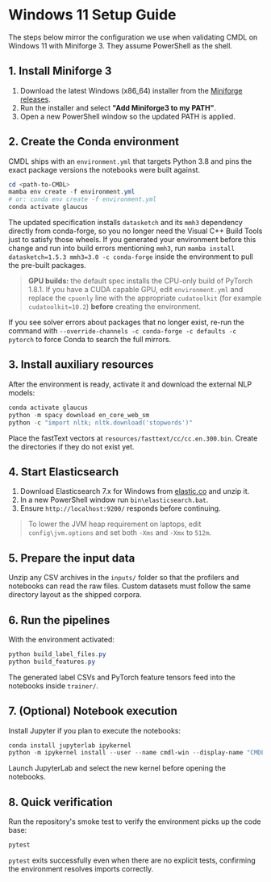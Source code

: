 # Windows 11 Setup Guide

The steps below mirror the configuration we use when validating CMDL on Windows 11 with Miniforge 3. They assume PowerShell as the shell.

## 1. Install Miniforge 3
1. Download the latest Windows (x86_64) installer from the [Miniforge releases](https://github.com/conda-forge/miniforge/releases).
2. Run the installer and select **"Add Miniforge3 to my PATH"**.
3. Open a new PowerShell window so the updated PATH is applied.

## 2. Create the Conda environment
CMDL ships with an `environment.yml` that targets Python 3.8 and pins the exact package versions the notebooks were built against.

```powershell
cd <path-to-CMDL>
mamba env create -f environment.yml
# or: conda env create -f environment.yml
conda activate glaucus
```

The updated specification installs `datasketch` and its `mmh3` dependency directly from conda-forge, so you no longer need the Visual C++ Build Tools just to satisfy those wheels. If you generated your environment before this change and run into build errors mentioning `mmh3`, run `mamba install datasketch=1.5.3 mmh3=3.0 -c conda-forge` inside the environment to pull the pre-built packages.

> **GPU builds:** the default spec installs the CPU-only build of PyTorch 1.8.1. If you have a CUDA capable GPU, edit `environment.yml` and replace the `cpuonly` line with the appropriate `cudatoolkit` (for example `cudatoolkit=10.2`) **before** creating the environment.

If you see solver errors about packages that no longer exist, re-run the command with `--override-channels -c conda-forge -c defaults -c pytorch` to force Conda to search the full mirrors.

## 3. Install auxiliary resources
After the environment is ready, activate it and download the external NLP models:

```powershell
conda activate glaucus
python -m spacy download en_core_web_sm
python -c "import nltk; nltk.download('stopwords')"
```

Place the fastText vectors at `resources/fasttext/cc/cc.en.300.bin`. Create the directories if they do not exist yet.

## 4. Start Elasticsearch
1. Download Elasticsearch 7.x for Windows from [elastic.co](https://www.elastic.co/downloads/elasticsearch) and unzip it.
2. In a new PowerShell window run `bin\elasticsearch.bat`.
3. Ensure `http://localhost:9200/` responds before continuing.

> To lower the JVM heap requirement on laptops, edit `config\jvm.options` and set both `-Xms` and `-Xmx` to `512m`.

## 5. Prepare the input data
Unzip any CSV archives in the `inputs/` folder so that the profilers and notebooks can read the raw files. Custom datasets must follow the same directory layout as the shipped corpora.

## 6. Run the pipelines
With the environment activated:

```powershell
python build_label_files.py
python build_features.py
```

The generated label CSVs and PyTorch feature tensors feed into the notebooks inside `trainer/`.

## 7. (Optional) Notebook execution
Install Jupyter if you plan to execute the notebooks:

```powershell
conda install jupyterlab ipykernel
python -m ipykernel install --user --name cmdl-win --display-name "CMDL (Windows)"
```

Launch JupyterLab and select the new kernel before opening the notebooks.

## 8. Quick verification
Run the repository's smoke test to verify the environment picks up the code base:

```powershell
pytest
```

`pytest` exits successfully even when there are no explicit tests, confirming the environment resolves imports correctly.

